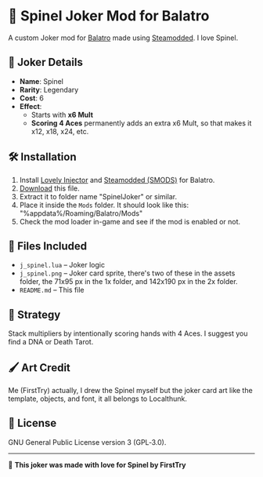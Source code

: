 # 🎴 Spinel Joker Mod for Balatro

A custom Joker mod for [Balatro](https://store.steampowered.com/app/2269430/Balatro/) made using [Steamodded](https://github.com/Steamodded/smods). I love Spinel.

## 🔮 Joker Details

- **Name**: Spinel  
- **Rarity**: Legendary  
- **Cost**: 6  
- **Effect**:  
  - Starts with **x6 Mult**
  - **Scoring 4 Aces** permanently adds an extra x6 Mult, so that makes it x12, x18, x24, etc.


## 🛠 Installation

1. Install [Lovely Injector](https://github.com/ethangreen-dev/lovely-injector/releases)
 and [Steamodded (SMODS)](https://github.com/Steamodded/smods/releases) for Balatro.
2. [Download](https://github.com/YourUser/balatro-spinel-joker-mod/releases/latest/download/SpinelJoker-v1.0.0.zip) this file.
3. Extract it to folder name "SpinelJoker" or similar.
4. Place it inside the `Mods` folder. It should look like this: "%appdata%/Roaming/Balatro/Mods"
5. Check the mod loader in-game and see if the mod is enabled or not.

## 📂 Files Included

- `j_spinel.lua` – Joker logic
- `j_spinel.png` – Joker card sprite, there's two of these in the assets folder, the 71x95 px in the 1x folder, and 142x190 px in the 2x folder.
- `README.md` – This file

## 🧠 Strategy

Stack multipliers by intentionally scoring hands with 4 Aces. I suggest you find a DNA or Death Tarot.

## 🖌 Art Credit

Me (FirstTry) actually, I drew the Spinel myself but the joker card art like the template, objects, and font, it all belongs to Localthunk.

## 📜 License

GNU General Public License version 3 (GPL‑3.0).

---

🧪 **This joker was made with love for Spinel by FirstTry**
